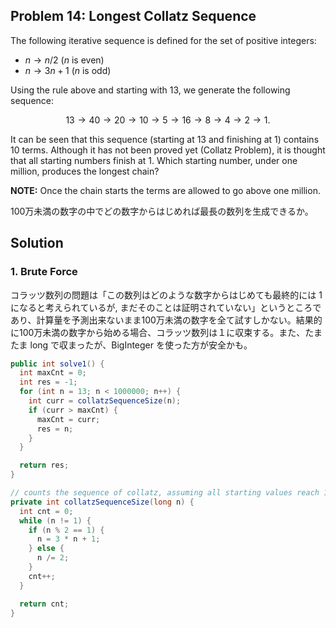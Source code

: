 ## Problem 14: Longest Collatz Sequence

The following iterative sequence is defined for the set of positive integers:

- $n \to n/2$ ($n$ is even)
- $n \to 3n + 1$ ($n$ is odd)
  
Using the rule above and starting with $13$, we generate the following sequence:

$$13 \to 40 \to 20 \to 10 \to 5 \to 16 \to 8 \to 4 \to 2 \to 1.$$

It can be seen that this sequence (starting at $13$ and finishing at $1$) contains $10$ terms. Although it has not been proved yet (Collatz Problem), it is thought that all starting numbers finish at $1$.
Which starting number, under one million, produces the longest chain?

<b>NOTE:</b> Once the chain starts the terms are allowed to go above one million.

100万未満の数字の中でどの数字からはじめれば最長の数列を生成できるか。

## Solution
### 1. Brute Force
コラッツ数列の問題は「この数列はどのような数字からはじめても最終的には 1 になると考えられているが, まだそのことは証明されていない」というところであり、計算量を予測出来ないまま100万未満の数字を全て試すしかない。結果的に100万未満の数字から始める場合、コラッツ数列は１に収束する。また、たまたま long で収まったが、BigInteger を使った方が安全かも。

```java
public int solve1() {
  int maxCnt = 0;
  int res = -1;
  for (int n = 13; n < 1000000; n++) {
    int curr = collatzSequenceSize(n);
    if (curr > maxCnt) {
      maxCnt = curr;
      res = n;
    }
  }

  return res;
}

// counts the sequence of collatz, assuming all starting values reach 1
private int collatzSequenceSize(long n) {
  int cnt = 0;
  while (n != 1) {
    if (n % 2 == 1) {
      n = 3 * n + 1;
    } else {
      n /= 2;
    }
    cnt++;
  }

  return cnt;
}
```
